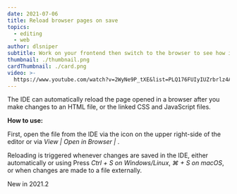 ```yaml
---
date: 2021-07-06
title: Reload browser pages on save
topics:
  - editing
  - web
author: dlsniper
subtitle: Work on your frontend then switch to the browser to see how it looks like
thumbnail: ./thumbnail.png
cardThumbnail: ./card.png
video: >-
  https://www.youtube.com/watch?v=2WyNe9P_tXE&list=PLQ176FUIyIUZrbrlz4AY1V8VzBJKZyVlW&index=88
---
```

The IDE can automatically reload the page opened in a browser after you make changes to an HTML file, or the linked CSS and JavaScript files.

**How to use:**

First, open the file from the IDE via the icon on the upper right-side of the editor or via _View | Open in Browser | <browser name>_.

Reloading is triggered whenever changes are saved in the IDE, either automatically or using Press _Ctrl + S on Windows/Linux_, _⌘ + S on macOS_, or when changes are made to a file externally.

<span class="tag is-rounded">New in 2021.2</span>
